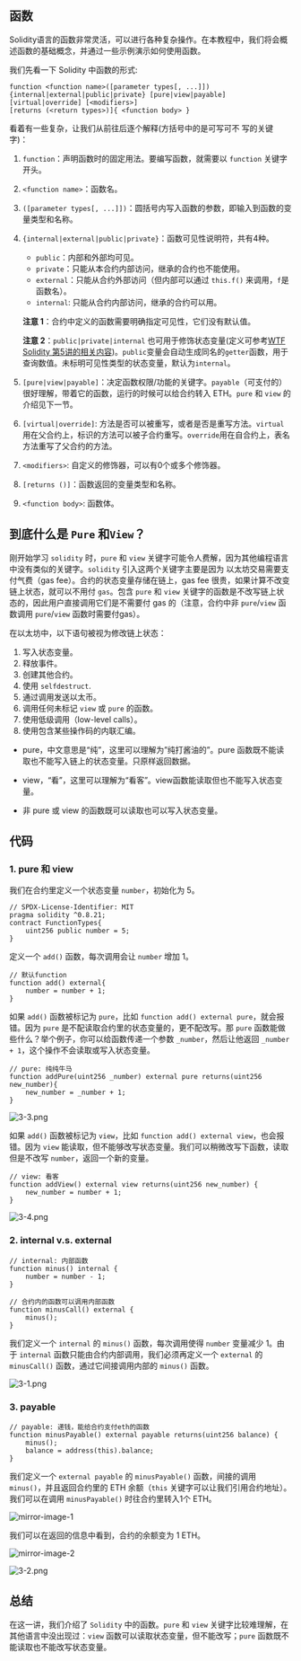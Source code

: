 
## 函数

Solidity语言的函数非常灵活，可以进行各种复杂操作。在本教程中，我们将会概述函数的基础概念，并通过一些示例演示如何使用函数。

我们先看一下 Solidity 中函数的形式:

```solidity
function <function name>([parameter types[, ...]]) {internal|external|public|private} [pure|view|payable] [virtual|override] [<modifiers>]
[returns (<return types>)]{ <function body> }
```

看着有一些复杂，让我们从前往后逐个解释(方括号中的是可写可不
写的关键字)：

1. `function`：声明函数时的固定用法。要编写函数，就需要以 `function` 关键字开头。

2. `<function name>`：函数名。

3. `([parameter types[, ...]])`：圆括号内写入函数的参数，即输入到函数的变量类型和名称。

4. `{internal|external|public|private}`：函数可见性说明符，共有4种。

    - `public`：内部和外部均可见。
    - `private`：只能从本合约内部访问，继承的合约也不能使用。
    - `external`：只能从合约外部访问（但内部可以通过 `this.f()` 来调用，`f`是函数名）。
    - `internal`: 只能从合约内部访问，继承的合约可以用。

    **注意 1**：合约中定义的函数需要明确指定可见性，它们没有默认值。

    **注意 2**：`public|private|internal` 也可用于修饰状态变量(定义可参考[WTF Solidity 第5讲的相关内容]([../05_DataStorage/readme.md#1-状态变量](https://github.com/AmazingAng/WTF-Solidity/tree/main/05_DataStorage#1-%E7%8A%B6%E6%80%81%E5%8F%98%E9%87%8F)))。`public`变量会自动生成同名的`getter`函数，用于查询数值。未标明可见性类型的状态变量，默认为`internal`。

5. `[pure|view|payable]`：决定函数权限/功能的关键字。`payable`（可支付的）很好理解，带着它的函数，运行的时候可以给合约转入 ETH。`pure` 和 `view` 的介绍见下一节。

6. `[virtual|override]`: 方法是否可以被重写，或者是否是重写方法。`virtual`用在父合约上，标识的方法可以被子合约重写。`override`用在自合约上，表名方法重写了父合约的方法。

7. `<modifiers>`: 自定义的修饰器，可以有0个或多个修饰器。

8. `[returns ()]`：函数返回的变量类型和名称。

9. `<function body>`: 函数体。 


## 到底什么是 `Pure` 和`View`？

刚开始学习 `solidity` 时，`pure` 和 `view` 关键字可能令人费解，因为其他编程语言中没有类似的关键字。`solidity` 引入这两个关键字主要是因为 以太坊交易需要支付气费（gas fee）。合约的状态变量存储在链上，gas fee 很贵，如果计算不改变链上状态，就可以不用付 `gas`。包含 `pure` 和 `view` 关键字的函数是不改写链上状态的，因此用户直接调用它们是不需要付 gas 的（注意，合约中非 `pure`/`view` 函数调用 `pure`/`view` 函数时需要付gas）。

在以太坊中，以下语句被视为修改链上状态：

1. 写入状态变量。
2. 释放事件。
3. 创建其他合约。
4. 使用 `selfdestruct`.
5. 通过调用发送以太币。
6. 调用任何未标记 `view` 或 `pure` 的函数。
7. 使用低级调用（low-level calls）。
8. 使用包含某些操作码的内联汇编。


- pure，中文意思是“纯”，这里可以理解为”纯打酱油的”。pure 函数既不能读取也不能写入链上的状态变量。只原样返回数据。

- view，“看”，这里可以理解为“看客”。view函数能读取但也不能写入状态变量。

- 非 pure 或 view 的函数既可以读取也可以写入状态变量。 



## 代码

### 1. pure 和 view

我们在合约里定义一个状态变量 `number`，初始化为 5。

```solidity
// SPDX-License-Identifier: MIT
pragma solidity ^0.8.21;
contract FunctionTypes{
    uint256 public number = 5;
}
```

定义一个 `add()` 函数，每次调用会让 `number` 增加 1。

```solidity
// 默认function
function add() external{
    number = number + 1;
}
```

如果 `add()` 函数被标记为 `pure`，比如 `function add() external pure`，就会报错。因为 `pure` 是不配读取合约里的状态变量的，更不配改写。那 `pure` 函数能做些什么？举个例子，你可以给函数传递一个参数 `_number`，然后让他返回 `_number + 1`，这个操作不会读取或写入状态变量。

```solidity
// pure: 纯纯牛马
function addPure(uint256 _number) external pure returns(uint256 new_number){
    new_number = _number + 1;
}
```

![3-3.png](https://www.wtf.academy/assets/images/3-3-5b5c10d460fd4d9721009d3a94a44ebb.png)

如果 `add()` 函数被标记为 `view`，比如 `function add() external view`，也会报错。因为 `view` 能读取，但不能够改写状态变量。我们可以稍微改写下函数，读取但是不改写 `number`，返回一个新的变量。

```solidity
// view: 看客
function addView() external view returns(uint256 new_number) {
    new_number = number + 1;
}
```

![3-4.png](https://www.wtf.academy/assets/images/3-4-049b8caacda74a086158981824991cb3.png)

### 2. internal v.s. external

```solidity
// internal: 内部函数
function minus() internal {
    number = number - 1;
}

// 合约内的函数可以调用内部函数
function minusCall() external {
    minus();
}
```

我们定义一个 `internal` 的 `minus()` 函数，每次调用使得 `number` 变量减少 1。由于 `internal` 函数只能由合约内部调用，我们必须再定义一个 `external` 的 `minusCall()` 函数，通过它间接调用内部的 `minus()` 函数。

![3-1.png](https://www.wtf.academy/assets/images/3-1-7ddf1b1c7336bbdd36e3a1fc105b7422.png)

### 3. payable

```solidity
// payable: 递钱，能给合约支付eth的函数
function minusPayable() external payable returns(uint256 balance) {
    minus();    
    balance = address(this).balance;
}
```

我们定义一个 `external payable` 的 `minusPayable()` 函数，间接的调用 `minus()`，并且返回合约里的 ETH 余额（`this` 关键字可以让我们引用合约地址）。我们可以在调用 `minusPayable()` 时往合约里转入1个 ETH。

![mirror-image-1](https://images.mirror-media.xyz/publication-images/ETDPN8myq7jFfAL8CUAFt.png?height=148&width=588)

我们可以在返回的信息中看到，合约的余额变为 1 ETH。

![mirror-image-2](https://images.mirror-media.xyz/publication-images/nGZ2pz0MvzgXuKrENJPYf.png?height=128&width=1130)

![3-2.png](https://www.wtf.academy/assets/images/3-2-e1be980c21311dc80f6233dac763fd89.png)

## 总结

在这一讲，我们介绍了 `Solidity` 中的函数。`pure` 和 `view` 关键字比较难理解，在其他语言中没出现过：`view` 函数可以读取状态变量，但不能改写；`pure` 函数既不能读取也不能改写状态变量。


